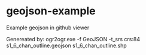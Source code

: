 # geojson-example
Example geojson in github viewer

Genereated by: ogr2ogr.exe -f GeoJSON -t_srs crs:84 s1_6_chan_outline.geojson s1_6_chan_outline.shp
